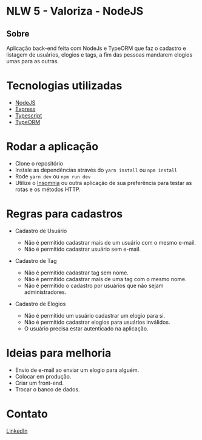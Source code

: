 # NLW 5 - Valoriza - NodeJS

## Sobre
Aplicação back-end feita com NodeJs e TypeORM que faz o cadastro e listagem de usuários, elogios e tags, a fim das pessoas mandarem elogios umas para as outras.

# Tecnologias utilizadas
* [NodeJS](https://nodejs.org/en/)
* [Express](https://expressjs.com/)
* [Typescript](https://www.typescriptlang.org/)
* [TypeORM](https://typeorm.io/#/)

# Rodar a aplicação
* Clone o repositório
* Instale as dependências através do `yarn install` ou `npm install`
* Rode `yarn dev` ou `npm run dev` 
* Utilize o [Insomnia](https://insomnia.rest/) ou outra aplicação de sua preferência para testar as rotas e os métodos HTTP.

# Regras para cadastros

- Cadastro de Usuário
  - Não é permitido cadastrar mais de um usuário com o mesmo e-mail.
  - Não é permitido cadastrar usuário sem e-mail.

- Cadastro de Tag
  - Não é permitido cadastrar tag sem nome.
  - Não é permitido cadastrar mais de uma tag com o mesmo nome.
  - Não é permitido o cadastro por usuários que não sejam administradores.

- Cadastro de Elogios
  - Não é permitido um usuário cadastrar um elogio para si.
  - Não é permitido cadastrar elogios para usuários inválidos.
  - O usuário precisa estar autenticado na aplicação.

# Ideias para melhoria
- Envio de e-mail ao enviar um elogio para alguém.
- Colocar em produção.
- Criar um front-end.
- Trocar o banco de dados.

# Contato
[LinkedIn](https://www.linkedin.com/in/leonardo-marques-ti/) 